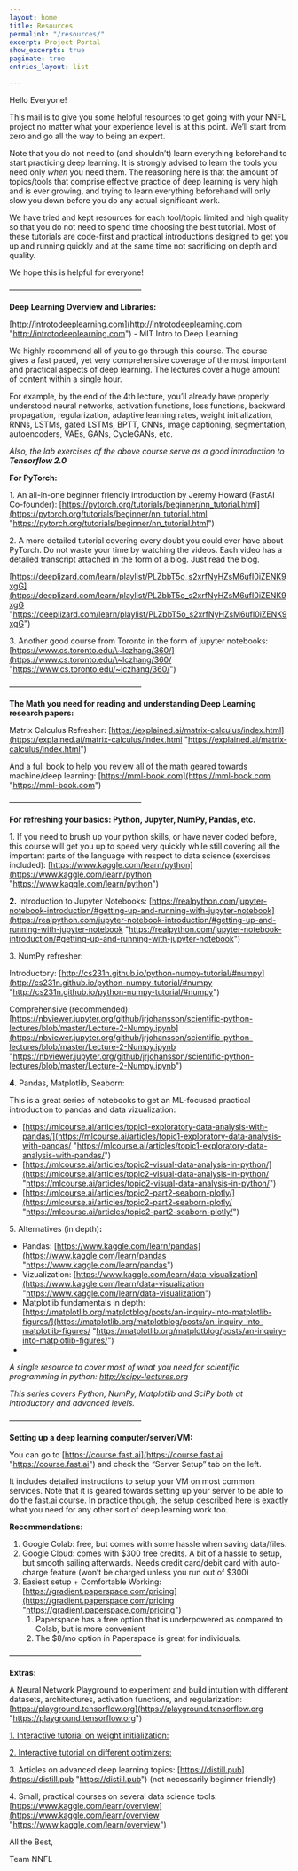```yaml
---
layout: home
title: Resources
permalink: "/resources/"
excerpt: Project Portal
show_excerpts: true
paginate: true
entries_layout: list

---
```

Hello Everyone!

This mail is to give you some helpful resources to get going with your NNFL project no matter what your experience level is at this point. We’ll start from zero and go all the way to being an expert.

Note that you do not need to (and shouldn’t) learn everything beforehand to start practicing deep learning. It is strongly advised to learn the tools you need only _when_ you need them. The reasoning here is that the amount of topics/tools that comprise effective practice of deep learning is very high and is ever growing, and trying to learn everything beforehand will only slow you down before you do any actual significant work.

We have tried and kept resources for each tool/topic limited and high quality so that you do not need to spend time choosing the best tutorial. Most of these tutorials are code-first and practical introductions designed to get you up and running quickly and at the same time not sacrificing on depth and quality.

We hope this is helpful for everyone!

—————————————————

**Deep Learning Overview and Libraries:**

[http://introtodeeplearning.com](http://introtodeeplearning.com "http://introtodeeplearning.com") - MIT Intro to Deep Learning

We highly recommend all of you to go through this course. The course gives a fast paced, yet very comprehensive coverage of the most important and practical aspects of deep learning. The lectures cover a huge amount of content within a single hour.

For example, by the end of the 4th lecture, you’ll already have properly understood neural networks, activation functions, loss functions, backward propagation, regularization, adaptive learning rates, weight initialization, RNNs, LSTMs, gated LSTMs, BPTT, CNNs, image captioning, segmentation, autoencoders, VAEs, GANs, CycleGANs, etc.

_Also, the lab exercises of the above course serve as a good introduction to **Tensorflow 2.0**_

**For PyTorch:**

1\. An all-in-one beginner friendly introduction by Jeremy Howard (FastAI Co-founder): [https://pytorch.org/tutorials/beginner/nn_tutorial.html](https://pytorch.org/tutorials/beginner/nn_tutorial.html "https://pytorch.org/tutorials/beginner/nn_tutorial.html")

2\. A more detailed tutorial covering every doubt you could ever have about PyTorch. Do not waste your time by watching the videos. Each video has a detailed transcript attached in the form of a blog. Just read the blog. 

[https://deeplizard.com/learn/playlist/PLZbbT5o_s2xrfNyHZsM6ufI0iZENK9xgG](https://deeplizard.com/learn/playlist/PLZbbT5o_s2xrfNyHZsM6ufI0iZENK9xgG "https://deeplizard.com/learn/playlist/PLZbbT5o_s2xrfNyHZsM6ufI0iZENK9xgG")

3\. Another good course from Toronto in the form of jupyter notebooks: [https://www.cs.toronto.edu/\~lczhang/360/](https://www.cs.toronto.edu/\~lczhang/360/ "https://www.cs.toronto.edu/~lczhang/360/")

————————————————— 

**The Math you need for reading and understanding Deep Learning research papers:**

Matrix Calculus Refresher: [https://explained.ai/matrix-calculus/index.html](https://explained.ai/matrix-calculus/index.html "https://explained.ai/matrix-calculus/index.html")

And a full book to help you review all of the math geared towards machine/deep learning: [https://mml-book.com](https://mml-book.com "https://mml-book.com")

————————————————— 

**For refreshing your basics: Python, Jupyter, NumPy, Pandas, etc.**

1\. If you need to brush up your python skills, or have never coded before, this course will get you up to speed very quickly while still covering all the important parts of the language with respect to data science (exercises included): [https://www.kaggle.com/learn/python](https://www.kaggle.com/learn/python "https://www.kaggle.com/learn/python")

**2.** Introduction to Jupyter Notebooks: [https://realpython.com/jupyter-notebook-introduction/#getting-up-and-running-with-jupyter-notebook](https://realpython.com/jupyter-notebook-introduction/#getting-up-and-running-with-jupyter-notebook "https://realpython.com/jupyter-notebook-introduction/#getting-up-and-running-with-jupyter-notebook")

3\. NumPy refresher:

Introductory: [http://cs231n.github.io/python-numpy-tutorial/#numpy](http://cs231n.github.io/python-numpy-tutorial/#numpy "http://cs231n.github.io/python-numpy-tutorial/#numpy")

Comprehensive (recommended): [https://nbviewer.jupyter.org/github/jrjohansson/scientific-python-lectures/blob/master/Lecture-2-Numpy.ipynb](https://nbviewer.jupyter.org/github/jrjohansson/scientific-python-lectures/blob/master/Lecture-2-Numpy.ipynb "https://nbviewer.jupyter.org/github/jrjohansson/scientific-python-lectures/blob/master/Lecture-2-Numpy.ipynb")

**4.** Pandas, Matplotlib, Seaborn:

This is a great series of notebooks to get an ML-focused practical introduction to pandas and data vizualization:

* [https://mlcourse.ai/articles/topic1-exploratory-data-analysis-with-pandas/](https://mlcourse.ai/articles/topic1-exploratory-data-analysis-with-pandas/ "https://mlcourse.ai/articles/topic1-exploratory-data-analysis-with-pandas/")
* [https://mlcourse.ai/articles/topic2-visual-data-analysis-in-python/](https://mlcourse.ai/articles/topic2-visual-data-analysis-in-python/ "https://mlcourse.ai/articles/topic2-visual-data-analysis-in-python/")
* [https://mlcourse.ai/articles/topic2-part2-seaborn-plotly/](https://mlcourse.ai/articles/topic2-part2-seaborn-plotly/ "https://mlcourse.ai/articles/topic2-part2-seaborn-plotly/")

5\. Alternatives (in depth)**:**

* Pandas: [https://www.kaggle.com/learn/pandas](https://www.kaggle.com/learn/pandas "https://www.kaggle.com/learn/pandas")
* Vizualization: [https://www.kaggle.com/learn/data-visualization](https://www.kaggle.com/learn/data-visualization "https://www.kaggle.com/learn/data-visualization")
* Matplotlib fundamentals in depth: [https://matplotlib.org/matplotblog/posts/an-inquiry-into-matplotlib-figures/](https://matplotlib.org/matplotblog/posts/an-inquiry-into-matplotlib-figures/ "https://matplotlib.org/matplotblog/posts/an-inquiry-into-matplotlib-figures/")
* 

_A single resource to cover most of what you need for scientific programming in python:_ [_http://scipy-lectures.org_](http://scipy-lectures.org "http://scipy-lectures.org")

_This series covers Python, NumPy, Matplotlib and SciPy both at introductory and advanced levels._

—————————————————

**Setting up a deep learning computer/server/VM:**

You can go to [https://course.fast.ai](https://course.fast.ai "https://course.fast.ai") and check the “Server Setup” tab on the left.

It includes detailed instructions to setup your VM on most common services. Note that it is geared towards setting up your server to be able to do the [fast.ai](http://fast.ai/) course. In practice though, the setup described here is exactly what you need for any other sort of deep learning work too.

**Recommendations**:

1. Google Colab: free, but comes with some hassle when saving data/files.
2. Google Cloud: comes with $300 free credits. A bit of a hassle to setup, but smooth sailing afterwards. Needs credit card/debit card with auto-charge feature (won’t be charged unless you run out of $300)
3. Easiest setup + Comfortable Working: [https://gradient.paperspace.com/pricing](https://gradient.paperspace.com/pricing "https://gradient.paperspace.com/pricing")
   1. Paperspace has a free option that is underpowered as compared to Colab, but is more convenient
   2. The $8/mo option in Paperspace is great for individuals.

—————————————————

**Extras:**

A Neural Network Playground to experiment and build intuition with different datasets, architectures, activation functions, and regularization: [https://playground.tensorflow.org](https://playground.tensorflow.org "https://playground.tensorflow.org")

[1. Interactive tutorial on weight initialization:](https://www.deeplearning.ai/ai-notes/initialization/)

[2. Interactive tutorial on different optimizers:](https://www.deeplearning.ai/ai-notes/optimization/)

3\. Articles on advanced deep learning topics: [https://distill.pub](https://distill.pub "https://distill.pub") (not necessarily beginner friendly)

4\. Small, practical courses on several data science tools: [https://www.kaggle.com/learn/overview](https://www.kaggle.com/learn/overview "https://www.kaggle.com/learn/overview")

All the Best,

Team NNFL